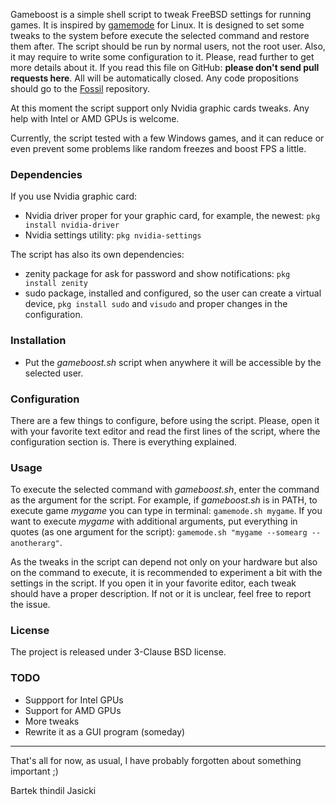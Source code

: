 Gameboost is a simple shell script to tweak FreeBSD settings for running games.
It is inspired by [gamemode](https://github.com/FeralInteractive/gamemode) for
Linux. It is designed to set some tweaks to the system before execute the
selected command and restore them after. The script should be run by normal
users, not the root user. Also, it may require to write some configuration
to it. Please, read further to get more details about it.  If you read this
file on GitHub: **please don't send pull requests here**. All will be
automatically closed. Any code propositions should go to the
[Fossil](https://www.laeran.pl/repositories/gameboost) repository.

At this moment the script support only Nvidia graphic cards tweaks. Any help
with Intel or AMD GPUs is welcome.

Currently, the script tested with a few Windows games, and it can reduce or even
prevent some problems like random freezes and boost FPS a little.

### Dependencies

If you use Nvidia graphic card:

* Nvidia driver proper for your graphic card, for example, the newest: `pkg
  install nvidia-driver`
* Nvidia settings utility: `pkg nvidia-settings`

The script has also its own dependencies:

* zenity package for ask for password and show notifications:
  `pkg install zenity`
* sudo package, installed and configured, so the user can create a virtual
  device, `pkg install sudo` and `visudo` and proper changes in the
  configuration.

### Installation

* Put the *gameboost.sh* script when anywhere it will be accessible by the selected
  user.

### Configuration

There are a few things to configure, before using the script. Please, open it
with your favorite text editor and read the first lines of the script,
where the configuration section is. There is everything explained.

### Usage

To execute the selected command with *gameboost.sh*, enter the command as the
argument for the script. For example, if *gameboost.sh* is in PATH, to execute
game *mygame* you can type in terminal: `gamemode.sh mygame`. If you want to
execute *mygame* with additional arguments, put everything in quotes (as one
argument for the script): `gamemode.sh "mygame --somearg --anotherarg"`.

As the tweaks in the script can depend not only on your hardware but also on
the command to execute, it is recommended to experiment a bit with the settings
in the script. If you open it in your favorite editor, each tweak should have
a proper description. If not or it is unclear, feel free to report the issue.

### License

The project is released under 3-Clause BSD license.

### TODO

* Suppport for Intel GPUs
* Support for AMD GPUs
* More tweaks
* Rewrite it as a GUI program (someday)

---
That's all for now, as usual, I have probably forgotten about something important ;)

Bartek thindil Jasicki
